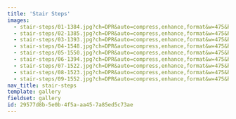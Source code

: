 ```yaml
---
title: 'Stair Steps'
images:
  - stair-steps/01-1384.jpg?ch=DPR&auto=compress,enhance,format&w=475&h=300
  - stair-steps/02-1385.jpg?ch=DPR&auto=compress,enhance,format&w=475&h=300
  - stair-steps/03-1393.jpg?ch=DPR&auto=compress,enhance,format&w=475&h=300
  - stair-steps/04-1548.jpg?ch=DPR&auto=compress,enhance,format&w=475&h=300
  - stair-steps/05-1550.jpg?ch=DPR&auto=compress,enhance,format&w=475&h=300
  - stair-steps/06-1394.jpg?ch=DPR&auto=compress,enhance,format&w=475&h=300
  - stair-steps/07-1522.jpg?ch=DPR&auto=compress,enhance,format&w=475&h=300
  - stair-steps/08-1523.jpg?ch=DPR&auto=compress,enhance,format&w=475&h=300
  - stair-steps/09-1552.jpg?ch=DPR&auto=compress,enhance,format&w=475&h=300
nav_title: stair-steps
template: gallery
fieldset: gallery
id: 29577d8b-5e0b-4f5a-aa45-7a85ed5c73ae
---
```

